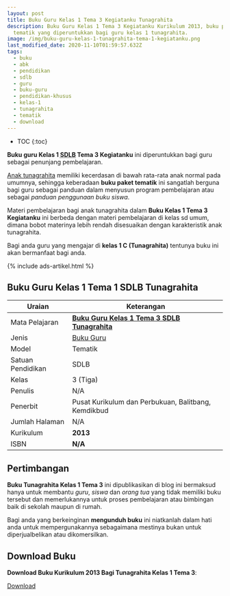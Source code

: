 ```yaml
---
layout: post
title: Buku Guru Kelas 1 Tema 3 Kegiatanku Tunagrahita
description: Buku Guru Kelas 1 Tema 3 Kegiatanku Kurikulum 2013, buku paket
  tematik yang diperuntukkan bagi guru kelas 1 tunagrahita.
image: /img/buku-guru-kelas-1-tunagrahita-tema-1-kegiatanku.png
last_modified_date: 2020-11-10T01:59:57.632Z
tags:
  - buku
  - abk
  - pendidikan
  - sdlb
  - guru
  - buku-guru
  - pendidikan-khusus
  - kelas-1
  - tunagrahita
  - tematik
  - download
---
```

* TOC
{:toc}

**Buku guru Kelas 1 <abbr title="Sekolah Dasar Luar Biasa">SDLB</abbr> Tema 3 Kegiatanku** ini diperuntukkan bagi guru sebagai penunjang pembelajaran.

[Anak tunagrahita](/teori/tunagrahita) memiliki kecerdasan di bawah rata-rata anak normal pada umumnya, sehingga keberadaan **buku paket tematik** ini sangatlah berguna bagi guru sebagai panduan dalam menyusun program pembelajaran atau sebagai *panduan penggunaan buku siswa*.

Materi pembelajaran bagi anak tunagrahita dalam **Buku Kelas 1 Tema 3 Kegiatanku** ini berbeda dengan materi pembelajaran di kelas sd umum, dimana bobot materinya lebih rendah disesuaikan dengan karakteristik anak tunagrahita.

Bagi anda guru yang mengajar di **kelas 1 C (Tunagrahita)** tentunya buku ini akan bermanfaat bagi anda.

{% include ads-artikel.html %}

## Buku Guru Kelas 1 Tema 1 SDLB Tunagrahita  

|Uraian|Keterangan|
| --- | --- |
|Mata Pelajaran|<a href="/bse/buku-guru-kelas-1-tema-1-kegiatanku-tunagrahita" title="Buku Guru Kelas 1 Tema 3 SDLB Tunagrahita"><strong>Buku Guru Kelas 1 Tema 3 SDLB Tunagrahita</strong></a>|
|Jenis|<a href="/bse" title="Buku Guru" target="_blank">Buku Guru</a>|
|Model|Tematik|
|Satuan Pendidikan|SDLB|
|Kelas|3 (Tiga)|
|Penulis|N/A|
|Penerbit|Pusat Kurikulum dan Perbukuan, Balitbang, Kemdikbud|
|Jumlah Halaman|N/A|
|Kurikulum|<strong>2013</strong>|
|ISBN|<strong>N/A</strong>|

## Pertimbangan
**Buku Tunagrahita Kelas 1 Tema 3** ini dipublikasikan di blog ini bermaksud hanya untuk membantu _guru_, _siswa_ dan _orang tua_ yang tidak memiliki buku tersebut dan memerlukannya untuk proses pembelajaran atau bimbingan baik di sekolah maupun di rumah.

Bagi anda yang berkeinginan <b>mengunduh buku</b> ini niatkanlah dalam hati anda untuk mempergunakannya sebagaimana mestinya bukan untuk diperjualbelikan atau dikomersilkan.
  
## Download Buku
**Download Buku Kurikulum 2013 Bagi Tunagrahita Kelas 1 Tema 3**:
<p class="center"><a class="button download" href="https://docs.google.com/uc?export=download&id=13MD7VdAA-Y2lR-eZw9j3BiEJiF1xJr8q" rel="nofollow" target="_blank" title="Download">Download</a></p>
